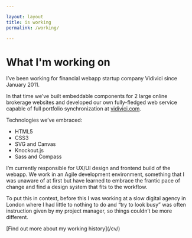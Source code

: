 ```yaml
---

layout: layout
title: is working
permalink: /working/

---
```


# What I'm working on

I’ve been working for financial webapp startup company Vidivici since January 2011.

In that time we’ve built embeddable components for 2 large online brokerage websites and developed our own fully-fledged web service capable of full portfolio synchronization at [vidivici.com](http://vidivici.com).

Technologies we’ve embraced:

* HTML5
* CSS3
* SVG and Canvas
* Knockout.js
* Sass and Compass

I’m currently responsible for UX/UI design and frontend build of the webapp. We work in an Agile development environment, something that I was unaware of at first but have learned to embrace the frantic pace of change and find a design system that fits to the workflow.

To put this in context, before this I was working at a slow digital agency in London where I had little to nothing to do and “try to look busy” was often instruction given by my project manager, so things couldn’t be more different.

<footer>[Find out more about my working history](/cv/)<footer>